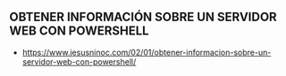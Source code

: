 ## OBTENER INFORMACIÓN SOBRE UN SERVIDOR WEB CON POWERSHELL
* https://www.jesusninoc.com/02/01/obtener-informacion-sobre-un-servidor-web-con-powershell/


